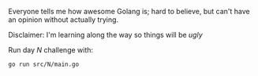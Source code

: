 Everyone tells me how awesome Golang is; hard to believe, but can't have an opinion without actually trying.

Disclaimer: I'm learning along the way so things will be _ugly_

Run day _N_ challenge with:

```
go run src/N/main.go
```
